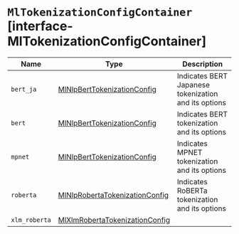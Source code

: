 # `MlTokenizationConfigContainer` [interface-MlTokenizationConfigContainer]

| Name | Type | Description |
| - | - | - |
| `bert_ja` | [MlNlpBertTokenizationConfig](./MlNlpBertTokenizationConfig.md) | Indicates BERT Japanese tokenization and its options |
| `bert` | [MlNlpBertTokenizationConfig](./MlNlpBertTokenizationConfig.md) | Indicates BERT tokenization and its options |
| `mpnet` | [MlNlpBertTokenizationConfig](./MlNlpBertTokenizationConfig.md) | Indicates MPNET tokenization and its options |
| `roberta` | [MlNlpRobertaTokenizationConfig](./MlNlpRobertaTokenizationConfig.md) | Indicates RoBERTa tokenization and its options |
| `xlm_roberta` | [MlXlmRobertaTokenizationConfig](./MlXlmRobertaTokenizationConfig.md) | &nbsp; |
